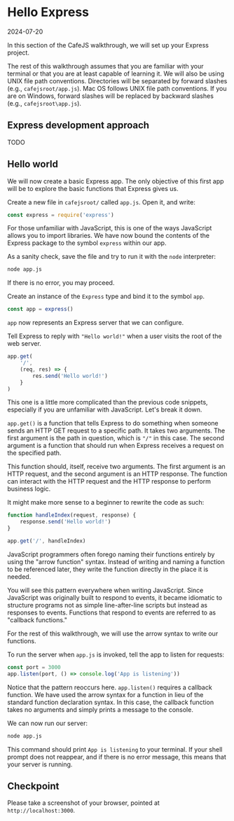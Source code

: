 # Hello Express

2024-07-20

In this section of the CafeJS walkthrough, we will set up your Express project.

The rest of this walkthrough assumes that you are familiar with your terminal or that you are at least capable of learning it. We will also be using UNIX file path conventions. Directories will be separated by forward slashes (e.g., `cafejsroot/app.js`). Mac OS follows UNIX file path conventions. If you are on Windows, forward slashes will be replaced by backward slashes (e.g., `cafejsroot\app.js`).

## Express development approach

TODO

## Hello world

We will now create a basic Express app. The only objective of this first app will be to explore the basic functions that Express gives us.

Create a new file in `cafejsroot/` called `app.js`. Open it, and write:

```javascript
const express = require('express')
```

For those unfamiliar with JavaScript, this is one of the ways JavaScript allows you to import libraries. We have now bound the contents of the Express package to the symbol `express` within our app.

As a sanity check, save the file and try to run it with the `node` interpreter:

```zsh
node app.js
```

If there is no error, you may proceed.

Create an instance of the `Express` type and bind it to the symbol `app`.

```javascript
const app = express()
```

`app` now represents an Express server that we can configure.

Tell Express to reply with `"Hello world!"` when a user visits the root of the web server.

```javascript
app.get(
    '/',
    (req, res) => {
        res.send('Hello world!')
    }
)
```

This one is a little more complicated than the previous code snippets, especially if you are unfamiliar with JavaScript. Let's break it down.

`app.get()` is a function that tells Express to do something when someone sends an HTTP GET request to a specific path. It takes two arguments. The first argument is the path in question, which is `"/"` in this case. The second argument is a function that should run when Express receives a request on the specified path.

This function should, itself, receive two arguments. The first argument is an HTTP request, and the second argument is an HTTP response. The function can interact with the HTTP request and the HTTP response to perform business logic.

It might make more sense to a beginner to rewrite the code as such:

```javascript
function handleIndex(request, response) {
    response.send('Hello world!')
}

app.get('/', handleIndex)
```

JavaScript programmers often forego naming their functions entirely by using the "arrow function" syntax. Instead of writing and naming a function to be referenced later, they write the function directly in the place it is needed.

You will see this pattern everywhere when writing JavaScript. Since JavaScript was originally built to respond to events, it became idiomatic to structure programs not as simple line-after-line scripts but instead as responses to events. Functions that respond to events are referred to as "callback functions."

For the rest of this walkthrough, we will use the arrow syntax to write our functions.

To run the server when `app.js` is invoked, tell the app to listen for requests:

```javascript
const port = 3000
app.listen(port, () => console.log('App is listening'))
```

Notice that the pattern reoccurs here. `app.listen()` requires a callback function. We have used the arrow syntax for a function in lieu of the standard function declaration syntax. In this case, the callback function takes no arguments and simply prints a message to the console.

We can now run our server:

```zsh
node app.js
```

This command should print `App is listening` to your terminal. If your shell prompt does not reappear, and if there is no error message, this means that your server is running.

## Checkpoint

Please take a screenshot of your browser, pointed at `http://localhost:3000`.
